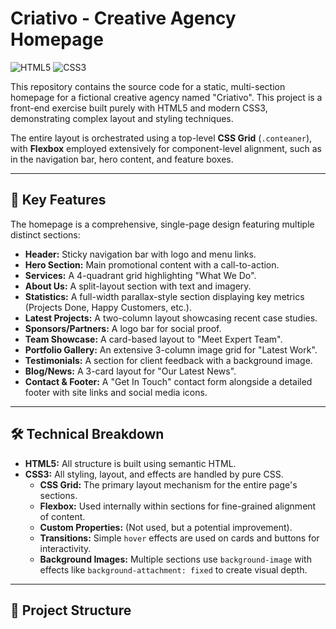 # Criativo - Creative Agency Homepage

<p align="left">
  <img src="https://img.shields.io/badge/HTML5-E34F26?style=for-the-badge&logo=html5&logoColor=white" alt="HTML5">
  <img src="https://img.shields.io/badge/CSS3-1572B6?style=for-the-badge&logo=css3&logoColor=white" alt="CSS3">
</p>

This repository contains the source code for a static, multi-section homepage for a fictional creative agency named "Criativo". This project is a front-end exercise built purely with HTML5 and modern CSS3, demonstrating complex layout and styling techniques.

The entire layout is orchestrated using a top-level **CSS Grid** (`.conteaner`), with **Flexbox** employed extensively for component-level alignment, such as in the navigation bar, hero content, and feature boxes.

---

## 🚀 Key Features

The homepage is a comprehensive, single-page design featuring multiple distinct sections:

* **Header:** Sticky navigation bar with logo and menu links.
* **Hero Section:** Main promotional content with a call-to-action.
* **Services:** A 4-quadrant grid highlighting "What We Do".
* **About Us:** A split-layout section with text and imagery.
* **Statistics:** A full-width parallax-style section displaying key metrics (Projects Done, Happy Customers, etc.).
* **Latest Projects:** A two-column layout showcasing recent case studies.
* **Sponsors/Partners:** A logo bar for social proof.
* **Team Showcase:** A card-based layout to "Meet Expert Team".
* **Portfolio Gallery:** An extensive 3-column image grid for "Latest Work".
* **Testimonials:** A section for client feedback with a background image.
* **Blog/News:** A 3-card layout for "Our Latest News".
* **Contact & Footer:** A "Get In Touch" contact form alongside a detailed footer with site links and social media icons.

---

## 🛠️ Technical Breakdown

* **HTML5:** All structure is built using semantic HTML.
* **CSS3:** All styling, layout, and effects are handled by pure CSS.
    * **CSS Grid:** The primary layout mechanism for the entire page's sections.
    * **Flexbox:** Used internally within sections for fine-grained alignment of content.
    * **Custom Properties:** (Not used, but a potential improvement).
    * **Transitions:** Simple `hover` effects are used on cards and buttons for interactivity.
    * **Background Images:** Multiple sections use `background-image` with effects like `background-attachment: fixed` to create visual depth.

---

## 📂 Project Structure
